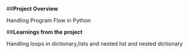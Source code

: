 ##**Project Overview**

Handling Program Flow in Python

##**Learnings from the project**

Handling loops in dictionary,lists and nested list and nested dictionary
